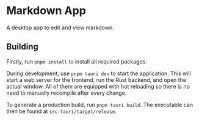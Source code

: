 # Markdown App

A desktop app to edit and view markdown.

## Building

Firstly, run `pnpm install` to install all required packages.

During development, use `pnpm tauri dev` to start the application. This will start a web server for the frontend, run the Rust backend, and open the actual window. All of them are equipped with hot reloading so there is no need to manually recompile after every change.

To generate a production build, run `pnpm tauri build`. The executable can then be found at `src-tauri/target/release`.
